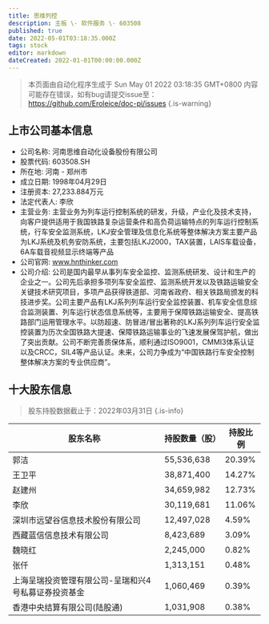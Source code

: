 ```yaml
---
title: 思维列控
description: 主板 \- 软件服务 \- 603508
published: true
date: 2022-05-01T03:18:35.000Z
tags: stock
editor: markdown
dateCreated: 2022-01-01T00:00:00.000Z
---
```


> 本页面由自动化程序生成于 Sun May 01 2022 03:18:35 GMT+0800
> 内容可能存在错误，如有bug请提交issue至：https://github.com/Eroleice/doc-pi/issues
{.is-warning}

## 上市公司基本信息
- 公司名称: 河南思维自动化设备股份有限公司
- 股票代码: 603508.SH
- 所在地: 河南 - 郑州市
- 成立日期: 1998年04月29日
- 注册资本: 27,233.884万元
- 法定代表人: 李欣
- 主营业务: 主营业务为列车运行控制系统的研发，升级，产业化及技术支持，向客户提供适用于我国铁路复杂运营条件和高负荷运输特点的列车运行控制系统，行车安全监测系统，LKJ安全管理及信息化系统等整体解决方案主要产品为LKJ系统及机务安防系统，主要包括LKJ2000，TAX装置，LAIS车载设备，6A车载音视频显示终端等产品
- 公司官网: www.hnthinker.com
- 公司介绍: 公司是国内最早从事列车安全监控、监测系统研发、设计和生产的企业之一。公司先后承担多项列车安全监控、监测系统开发以及铁路运输安全关键技术研究项目，多项产品获得铁道部、河南省政府、相关铁路局颁发的科技进步奖。公司主要产品有LKJ系列列车运行安全监控装置、机车安全信息综合监测装置、列车运行状态信息系统等，主要用于保障铁路运输安全、提高铁路部门运用管理水平。以防超速、防冒进/冒出著称的LKJ系列列车运行安全监控装置为历次全国铁路大提速、保障铁路运输事业的飞速发展保驾护航，做出了突出贡献。公司不断完善质保体系，顺利通过ISO9001，CMMI3体系认证以及CRCC，SIL4等产品认证。未来，公司力争成为“中国铁路行车安全控制整体解决方案的专业供应商”。


## 十大股东信息
> 股东持股数据截止于：2022年03月31日
{.is-info}

| 股东名称 | 持股数量（股） | 持股比例 |
| --- | --- | --- |
| 郭洁 | 55,536,638 | 20.39% |
| 王卫平 | 38,871,400 | 14.27% |
| 赵建州 | 34,659,982 | 12.73% |
| 李欣 | 30,119,681 | 11.06% |
| 深圳市远望谷信息技术股份有限公司 | 12,497,028 | 4.59% |
| 西藏蓝信信息技术有限公司 | 8,423,689 | 3.09% |
| 魏晓红 | 2,245,000 | 0.82% |
| 张仟 | 1,313,151 | 0.48% |
| 上海呈瑞投资管理有限公司-呈瑞和兴4号私募证券投资基金 | 1,060,469 | 0.39% |
| 香港中央结算有限公司(陆股通) | 1,031,908 | 0.38% |




